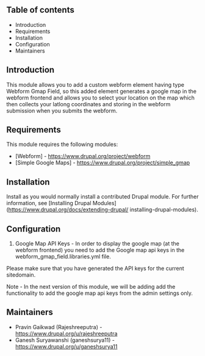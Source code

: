 ## Table of contents

- Introduction
- Requirements
- Installation
- Configuration
- Maintainers

## Introduction

This module allows you to add a custom webform element having type Webform Gmap
Field, so this added element generates a google map in the webform frontend and
allows you to select your location on the map which then collects your latlong
coordinates and storing in the webform submission when you submits the webform.


## Requirements

This module requires the following modules:

- [Webform] - https://www.drupal.org/project/webform
- [Simple Google Maps] - https://www.drupal.org/project/simple_gmap


## Installation

Install as you would normally install a contributed Drupal module. For further
information, see
[Installing Drupal Modules](https://www.drupal.org/docs/extending-drupal/
installing-drupal-modules).


## Configuration

1. Google Map API Keys -  In order to display the google map
   (at the webform frontend) you need to add the Google map api keys
   in the webform_gmap_field.libraries.yml file.

Please make sure that you have generated the API keys for the current
sitedomain.

Note - In the next version of this module, we will be adding add the 
functionality to add the google map api keys from the admin settings only.


## Maintainers

- Pravin Gaikwad (Rajeshreeputra) - https://www.drupal.org/u/rajeshreeputra
- Ganesh Suryawanshi (ganeshsurya11) - https://www.drupal.org/u/ganeshsurya11